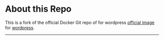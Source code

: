 # About this Repo

This is a fork of the official Docker Git repo of for wordpress [official image](https://docs.docker.com/docker-hub/official_repos/) for [wordpress](https://registry.hub.docker.com/_/wordpress/).


---

